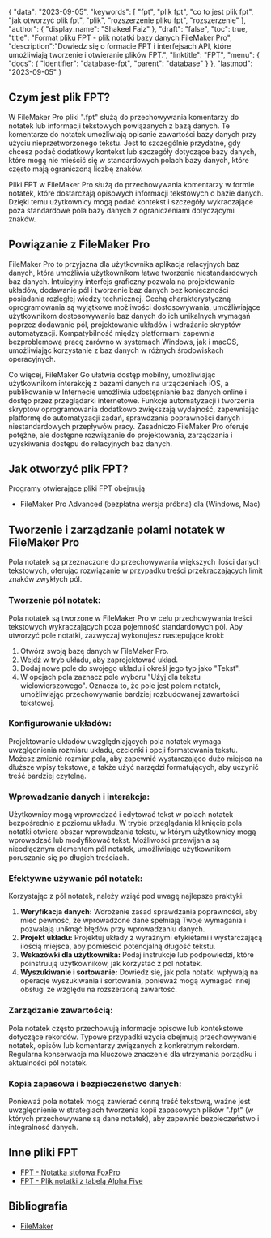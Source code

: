 {
"data": "2023-09-05",
  "keywords": [
"fpt",
"plik fpt",
"co to jest plik fpt",
"jak otworzyć plik fpt",
"plik",
"rozszerzenie pliku fpt",
"rozszerzenie"
],
  "author": {
"display_name": "Shakeel Faiz"
},
"draft": "false",
"toc": true,
"title": "Format pliku FPT - plik notatki bazy danych FileMaker Pro",
  "description":"Dowiedz się o formacie FPT i interfejsach API, które umożliwiają tworzenie i otwieranie plików FPT.",
  "linktitle": "FPT",
  "menu": {
    "docs": {
      "identifier": "database-fpt",
      "parent": "database"
}
},
"lastmod": "2023-09-05"
}

## Czym jest plik FPT?

W FileMaker Pro pliki ".fpt" służą do przechowywania komentarzy do notatek lub informacji tekstowych powiązanych z bazą danych. Te komentarze do notatek umożliwiają opisanie zawartości bazy danych przy użyciu nieprzetworzonego tekstu. Jest to szczególnie przydatne, gdy chcesz podać dodatkowy kontekst lub szczegóły dotyczące bazy danych, które mogą nie mieścić się w standardowych polach bazy danych, które często mają ograniczoną liczbę znaków.

Pliki FPT w FileMaker Pro służą do przechowywania komentarzy w formie notatek, które dostarczają opisowych informacji tekstowych o bazie danych. Dzięki temu użytkownicy mogą podać kontekst i szczegóły wykraczające poza standardowe pola bazy danych z ograniczeniami dotyczącymi znaków.

## Powiązanie z FileMaker Pro

FileMaker Pro to przyjazna dla użytkownika aplikacja relacyjnych baz danych, która umożliwia użytkownikom łatwe tworzenie niestandardowych baz danych. Intuicyjny interfejs graficzny pozwala na projektowanie układów, dodawanie pól i tworzenie baz danych bez konieczności posiadania rozległej wiedzy technicznej. Cechą charakterystyczną oprogramowania są wyjątkowe możliwości dostosowywania, umożliwiające użytkownikom dostosowywanie baz danych do ich unikalnych wymagań poprzez dodawanie pól, projektowanie układów i wdrażanie skryptów automatyzacji. Kompatybilność między platformami zapewnia bezproblemową pracę zarówno w systemach Windows, jak i macOS, umożliwiając korzystanie z baz danych w różnych środowiskach operacyjnych.

Co więcej, FileMaker Go ułatwia dostęp mobilny, umożliwiając użytkownikom interakcję z bazami danych na urządzeniach iOS, a publikowanie w Internecie umożliwia udostępnianie baz danych online i dostęp przez przeglądarki internetowe. Funkcje automatyzacji i tworzenia skryptów oprogramowania dodatkowo zwiększają wydajność, zapewniając platformę do automatyzacji zadań, sprawdzania poprawności danych i niestandardowych przepływów pracy. Zasadniczo FileMaker Pro oferuje potężne, ale dostępne rozwiązanie do projektowania, zarządzania i uzyskiwania dostępu do relacyjnych baz danych.

## Jak otworzyć plik FPT?

Programy otwierające pliki FPT obejmują

- FileMaker Pro Advanced (bezpłatna wersja próbna) dla (Windows, Mac)

## Tworzenie i zarządzanie polami notatek w FileMaker Pro

Pola notatek są przeznaczone do przechowywania większych ilości danych tekstowych, oferując rozwiązanie w przypadku treści przekraczających limit znaków zwykłych pól.

### Tworzenie pól notatek:

Pola notatek są tworzone w FileMaker Pro w celu przechowywania treści tekstowych wykraczających poza pojemność standardowych pól. Aby utworzyć pole notatki, zazwyczaj wykonujesz następujące kroki:

1. Otwórz swoją bazę danych w FileMaker Pro.
2. Wejdź w tryb układu, aby zaprojektować układ.
3. Dodaj nowe pole do swojego układu i określ jego typ jako "Tekst".
4. W opcjach pola zaznacz pole wyboru "Użyj dla tekstu wielowierszowego". Oznacza to, że pole jest polem notatek, umożliwiając przechowywanie bardziej rozbudowanej zawartości tekstowej.

### Konfigurowanie układów:

Projektowanie układów uwzględniających pola notatek wymaga uwzględnienia rozmiaru układu, czcionki i opcji formatowania tekstu. Możesz zmienić rozmiar pola, aby zapewnić wystarczająco dużo miejsca na dłuższe wpisy tekstowe, a także użyć narzędzi formatujących, aby uczynić treść bardziej czytelną.

### Wprowadzanie danych i interakcja:

Użytkownicy mogą wprowadzać i edytować tekst w polach notatek bezpośrednio z poziomu układu. W trybie przeglądania kliknięcie pola notatki otwiera obszar wprowadzania tekstu, w którym użytkownicy mogą wprowadzać lub modyfikować tekst. Możliwości przewijania są nieodłącznym elementem pól notatek, umożliwiając użytkownikom poruszanie się po długich treściach.

### Efektywne używanie pól notatek:

Korzystając z pól notatek, należy wziąć pod uwagę najlepsze praktyki:

1. **Weryfikacja danych:** Wdrożenie zasad sprawdzania poprawności, aby mieć pewność, że wprowadzone dane spełniają Twoje wymagania i pozwalają uniknąć błędów przy wprowadzaniu danych.
2. **Projekt układu:** Projektuj układy z wyraźnymi etykietami i wystarczającą ilością miejsca, aby pomieścić potencjalną długość tekstu.
3. **Wskazówki dla użytkownika:** Podaj instrukcje lub podpowiedzi, które poinstruują użytkowników, jak korzystać z pól notatek.
4. **Wyszukiwanie i sortowanie:** Dowiedz się, jak pola notatki wpływają na operacje wyszukiwania i sortowania, ponieważ mogą wymagać innej obsługi ze względu na rozszerzoną zawartość.

### Zarządzanie zawartością:

Pola notatek często przechowują informacje opisowe lub kontekstowe dotyczące rekordów. Typowe przypadki użycia obejmują przechowywanie notatek, opisów lub komentarzy związanych z konkretnym rekordem. Regularna konserwacja ma kluczowe znaczenie dla utrzymania porządku i aktualności pól notatek.

### Kopia zapasowa i bezpieczeństwo danych:

Ponieważ pola notatek mogą zawierać cenną treść tekstową, ważne jest uwzględnienie w strategiach tworzenia kopii zapasowych plików ".fpt" (w których przechowywane są dane notatek), aby zapewnić bezpieczeństwo i integralność danych.

## Inne pliki FPT

- [FPT - Notatka stołowa FoxPro](/pl/database/fpt-foxpro/)
- [FPT - Plik notatki z tabelą Alpha Five](/pl/database/fpt-alphafive/)

## Bibliografia
* [FileMaker](https://en.wikipedia.org/wiki/FileMaker)

